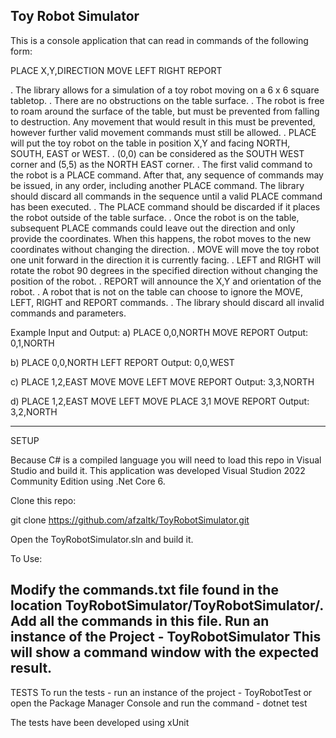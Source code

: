 Toy Robot Simulator
--------------------
This is a console application that can read in commands of the following form:

PLACE X,Y,DIRECTION
MOVE
LEFT
RIGHT
REPORT

. The library allows for a simulation of a toy robot moving on a 6 x 6 square tabletop.
. There are no obstructions on the table surface.
. The robot is free to roam around the surface of the table, but must be prevented from falling to destruction. Any movement that would result in this must be prevented, however further valid movement commands must still be allowed.
. PLACE will put the toy robot on the table in position X,Y and facing NORTH, SOUTH, EAST or WEST.
. (0,0) can be considered as the SOUTH WEST corner and (5,5) as the NORTH EAST corner.
. The first valid command to the robot is a PLACE command. After that, any sequence of commands may be issued, in any order, including another PLACE command. The library should discard all commands in the sequence until a valid PLACE command has been executed.
. The PLACE command should be discarded if it places the robot outside of the table surface.
. Once the robot is on the table, subsequent PLACE commands could leave out the direction and only provide the coordinates. When this happens, the robot moves to the new coordinates without changing the direction.
. MOVE will move the toy robot one unit forward in the direction it is currently facing.
. LEFT and RIGHT will rotate the robot 90 degrees in the specified direction without changing the position of the robot.
. REPORT will announce the X,Y and orientation of the robot.
. A robot that is not on the table can choose to ignore the MOVE, LEFT, RIGHT and REPORT commands.
. The library should discard all invalid commands and parameters.

Example Input and Output:
a)
PLACE 0,0,NORTH
MOVE
REPORT
Output: 0,1,NORTH

b)
PLACE 0,0,NORTH
LEFT
REPORT
Output: 0,0,WEST

c)
PLACE 1,2,EAST
MOVE
MOVE
LEFT
MOVE
REPORT
Output: 3,3,NORTH

d)
PLACE 1,2,EAST
MOVE
LEFT
MOVE
PLACE 3,1
MOVE
REPORT
Output: 3,2,NORTH

----------------------------------------------------------------------------------------------------------------------------------

SETUP

Because C# is a compiled language you will need to load this repo in Visual Studio and build it. This application was developed Visual Studion 2022 Community Edition using .Net Core 6.

Clone this repo:

git clone https://github.com/afzaltk/ToyRobotSimulator.git

Open the ToyRobotSimulator.sln and build it.

To Use:

Modify the commands.txt file found in the location ToyRobotSimulator/ToyRobotSimulator/.
Add all the commands in this file.
Run an instance of the Project - ToyRobotSimulator 
This will show a command window with the expected result.
------------------------------------------------------------------------

TESTS
To run the tests - run an instance of the project - ToyRobotTest
or open the Package Manager Console and run the command - dotnet test

The tests have been developed using xUnit
